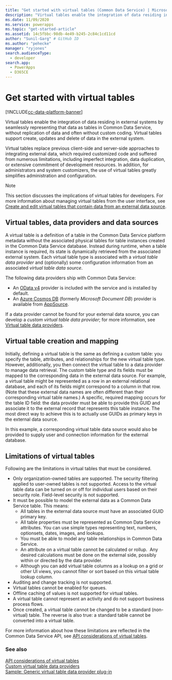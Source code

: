 ```yaml
---
title: "Get started with virtual tables (Common Data Service) | Microsoft Docs"
description: "Virtual tables enable the integration of data residing in external systems by seamlessly representing that data as tables in Common Data Service, without replication of data and often without custom coding."
ms.date: 11/09/2020
ms.service: powerapps
ms.topic: "get-started-article"
ms.assetid: 14c5fbbc-98db-4e49-b245-2c84c1cd11cd
author: "Sunil-Garg" # GitHub ID
ms.author: "pehecke"
manager: "ryjones"
search.audienceType: 
  - developer
search.app: 
  - PowerApps
  - D365CE
---
```


# Get started with virtual tables

[!INCLUDE[cc-data-platform-banner](../../../includes/cc-data-platform-banner.md)]

Virtual tables enable the integration of data residing in external systems by seamlessly representing that data as tables in Common Data Service, without replication of data and often without custom coding. Virtual tables support create, updates and delete of data in the external system. 

Virtual tables replace previous client-side and server-side approaches to integrating external data, which required customized code and suffered from numerous limitations, including imperfect integration, data duplication, or extensive commitment of development resources.  In addition, for administrators and system customizers, the use of virtual tables greatly simplifies administration and configuration.

> [!NOTE]
> This section discusses the implications of virtual tables for developers. For more information about managing virtual tables from the user interface, see [Create and edit virtual tables that contain data from an external data source](../../../maker/common-data-service/create-edit-virtual-entities.md).

## Virtual tables, data providers and data sources

A virtual table is a definition of a table in the Common Data Service platform metadata without the associated physical tables for table instances created in the Common Data Service database. Instead during runtime, when a table instance is required, its state is dynamically retrieved from the associated external system. Each virtual table type is associated with a *virtual table data provider* and (optionally) some configuration information from an associated *virtual table data source*. 

The following data providers ship with Common Data Service:
- An [OData v4](https://www.odata.org/documentation/) provider is included with the service and is installed by default.
- An [Azure Cosmos DB](https://docs.microsoft.com/azure/cosmos-db) (formerly *Microsoft Document DB*) provider is available from [AppSource](https://appsource.microsoft.com).

If a data provider cannot be found for your external data source, you can develop a *custom virtual table data provider*; for more information, see [Virtual table data providers](custom-ve-data-providers.md).

## Virtual table creation and mapping

Initially, defining a virtual table is the same as defining a custom table: you specify the table, attributes, and relationships for the new virtual table type. However, additionally, you then connect the virtual table to a data provider to manage data retrieval. The custom table type and its fields must be mapped to the corresponding data in the external data source.  For example, a virtual table might be represented as a row in an external relational database, and each of its fields might correspond to a column in that row.  (Note that these external data names are often different than their corresponding virtual table names.) A specific, required mapping occurs for the table ID field: the data provider must be able to provide this GUID and associate it to the external record that represents this table instance. The most direct way to achieve this is to actually use GUIDs as primary keys in the external data source.  

In this example, a corresponding virtual table data source would also be provided to supply user and connection information for the external database.

## Limitations of virtual tables

Following are the limitations in virtual tables that must be considered.

- Only organization-owned tables are supported. The security filtering applied to user-owned tables is not supported. Access to the virtual table data can be turned on or off for individual users based on their security role. Field-level security is not supported.
- It must be possible to model the external data as a Common Data Service table. This means:
    - All tables in the external data source must have an associated GUID primary key.  
    - All table properties must be represented as Common Data Service attributes. You can use simple types representing text, numbers, optionsets, dates, images, and lookups. 
    - You must be able to model any table relationships in Common Data Service.
    - An attribute on a virtual table cannot be calculated or rollup.  Any desired calculations must be done on the external side, possibly within or directed by the data provider.
    - Although you can add virtual table columns as a lookup on a grid or other UI views, you cannot filter or sort based on this virtual table lookup column.
- Auditing and change tracking is not supported.
- Virtual tables cannot be enabled for queues.
- Offline caching of values is not supported for virtual tables.
- A virtual table cannot represent an activity and do not support business process flows.
- Once created, a virtual table cannot be changed to be a standard (non-virtual) table.  The reverse is also true: a standard table cannot be converted into a virtual table.

For more information about how these limitations are reflected in the Common Data Service API, see [API considerations of virtual tables](api-considerations-ve.md). 

### See also

[API considerations of virtual tables](api-considerations-ve.md)<br />
[Custom virtual table data providers](custom-ve-data-providers.md)<br />
[Sample: Generic virtual table data provider plug-in](sample-generic-ve-plugin.md)
